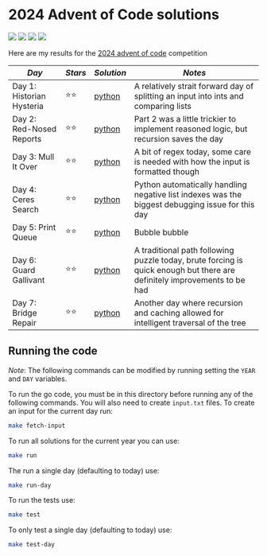 # 2024 Advent of Code solutions

![](https://img.shields.io/badge/tests%20passed%20🐍-14/14-success)
![](https://img.shields.io/badge/day%20📅-6-blue)
![](https://img.shields.io/badge/stars%20⭐-12-yellow)
![](https://img.shields.io/badge/days%20completed-6-red)

Here are my results for the [2024 advent of code](https://adventofcode.com/2024) competition

| _Day_                     | _Stars_ | _Solution_       | _Notes_                                                                                                                  |
| ------------------------- | ------- | ---------------- | ------------------------------------------------------------------------------------------------------------------------ |
| Day 1: Historian Hysteria | ⭐⭐    | [python](day01/) | A relatively strait forward day of splitting an input into ints and comparing lists                                      |
| Day 2: Red-Nosed Reports  | ⭐⭐    | [python](day02/) | Part 2 was a little trickier to implement reasoned logic, but recursion saves the day                                    |
| Day 3: Mull It Over       | ⭐⭐    | [python](day03/) | A bit of regex today, some care is needed with how the input is formatted though                                         |
| Day 4: Ceres Search       | ⭐⭐    | [python](day04/) | Python automatically handling negative list indexes was the biggest debugging issue for this day                         |
| Day 5: Print Queue        | ⭐⭐    | [python](day05/) | Bubble bubble                                                                                                            |
| Day 6: Guard Gallivant    | ⭐⭐    | [python](day06/) | A traditional path following puzzle today, brute forcing is quick enough but there are definitely improvements to be had |
| Day 7: Bridge Repair      | ⭐⭐    | [python](day07/) | Another day where recursion and caching allowed for intelligent traversal of the tree                                    |

## Running the code

_Note_: The following commands can be modified by running setting the `YEAR` and `DAY` variables.

To run the go code, you must be in this directory before running any of the following commands. You will also need to create `input.txt` files. To create an input for the current day run:

```bash
make fetch-input
```

To run all solutions for the current year you can use:

```bash
make run
```

The run a single day (defaulting to today) use:

```bash
make run-day
```

To run the tests use:

```bash
make test
```

To only test a single day (defaulting to today) use:

```bash
make test-day
```
